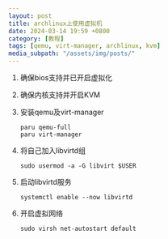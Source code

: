 ```yaml
---
layout: post
title: archlinux上使用虚拟机
date: 2024-03-14 19:59 +0800
category: [教程]
tags: [qemu, virt-manager, archlinux, kvm]
media_subpath: "/assets/img/posts/"
---
```


1. 确保bios支持并已开启虚拟化

2. 确保内核支持并开启KVM

3. 安装qemu及virt-manager

    ```console
    paru qemu-full
    paru virt-manager
    ```

4. 将自己加入libvirtd组

    ```console
    sudo usermod -a -G libvirt $USER
    ```

5. 启动libvirtd服务

    ```console
    systemctl enable --now libvirtd
    ```

6. 开启虚拟网络

    ```console
    sudo virsh net-autostart default
    ```
